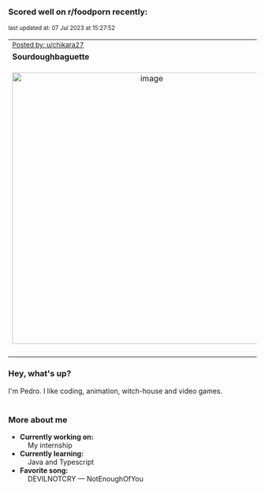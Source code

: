### Scored well on r/foodporn recently:

<p align="left"><sub>last updated at: 07 Jul 2023 at 15:27:52</sub></p>

|   |
| --- |
| <sub>[Posted by: u/chikara27][source]</sub> |
| **Sourdoughbaguette** | 
|<p align="center"> <img alt="image" src="https://i.redd.it/vhl2s65655ab1.jpg" width="550" /> </p>|
|   |

### Hey, what's up?

I'm Pedro. I like coding, animation, witch-house and video games.<br><br>

### More about me
- **Currently working on:**  
&nbsp;&nbsp;&nbsp;&nbsp;My internship
- **Currently learning:**  
&nbsp;&nbsp;&nbsp;&nbsp;Java and Typescript
- **Favorite song:**  
&nbsp;&nbsp;&nbsp;&nbsp;DEVILNOTCRY — NotEnoughOfYou<br><br>

  



  
  
  
[linkedin]: https://linkedin.com/in/pedro-h-r-gomes-8a487b14a/
[gmail]: mailto:pilique11@gmail.com
[source]: https://reddit.com/r/FoodPorn/comments/14r9etr/sourdoughbaguette/
[redditAPI]: https://www.reddit.com/dev/api/